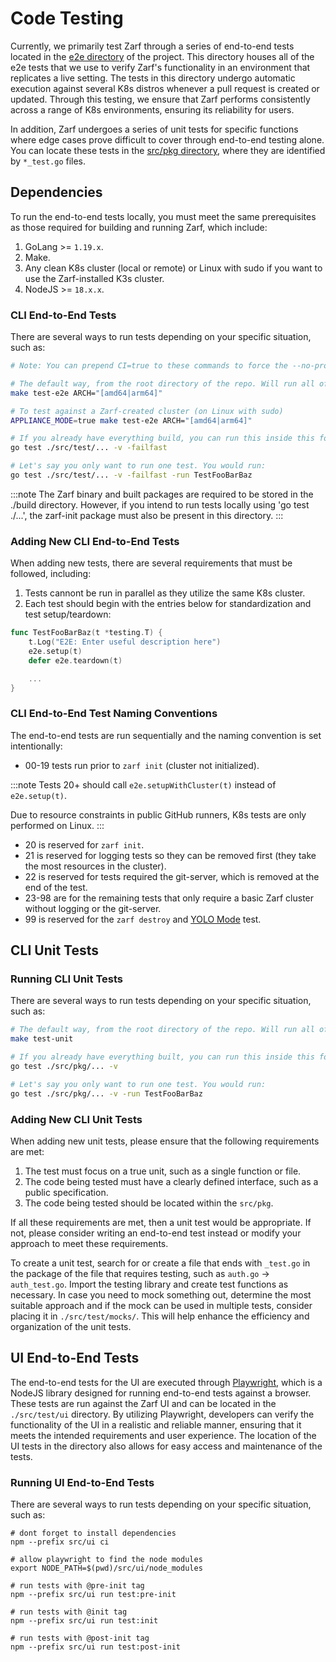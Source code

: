 # Code Testing



Currently, we primarily test Zarf through a series of end-to-end tests located in the [e2e directory](https://github.com/defenseunicorns/zarf/tree/main/src/test/e2e) of the project. This directory houses all of the e2e tests that we use to verify Zarf's functionality in an environment that replicates a live setting. The tests in this directory undergo automatic execution against several K8s distros whenever a pull request is created or updated. Through this testing, we ensure that Zarf performs consistently across a range of K8s environments, ensuring its reliability for users.

In addition, Zarf undergoes a series of unit tests for specific functions where edge cases prove difficult to cover through end-to-end testing alone. You can locate these tests in the [src/pkg directory](https://github.com/defenseunicorns/zarf/tree/main/src/pkg), where they are identified by `*_test.go` files.

## Dependencies

To run the end-to-end tests locally, you must meet the same prerequisites as those required for building and running Zarf, which include:

1. GoLang >= `1.19.x`.
2. Make.
3. Any clean K8s cluster (local or remote) or Linux with sudo if you want to use the Zarf-installed K3s cluster.
4. NodeJS >= `18.x.x`.

### CLI End-to-End Tests

There are several ways to run tests depending on your specific situation, such as:

``` bash
# Note: You can prepend CI=true to these commands to force the --no-progress flag like CI does

# The default way, from the root directory of the repo. Will run all of the tests against your chosen k8s distro. Will automatically build any binary dependencies that don't already exist.
make test-e2e ARCH="[amd64|arm64]"

# To test against a Zarf-created cluster (on Linux with sudo)
APPLIANCE_MODE=true make test-e2e ARCH="[amd64|arm64]"

# If you already have everything build, you can run this inside this folder. This lets you customize the test run.
go test ./src/test/... -v -failfast

# Let's say you only want to run one test. You would run:
go test ./src/test/... -v -failfast -run TestFooBarBaz
```

:::note
The Zarf binary and built packages are required to be stored in the ./build directory. However, if you intend to run tests locally using 'go test ./...', the zarf-init package must also be present in this directory.
:::

### Adding New CLI End-to-End Tests

When adding new tests, there are several requirements that must be followed, including:

1. Tests cannont be run in parallel as they utilize the same K8s cluster.
2. Each test should begin with the entries below for standardization and test setup/teardown:

```go
func TestFooBarBaz(t *testing.T) {
    t.Log("E2E: Enter useful description here")
    e2e.setup(t)
    defer e2e.teardown(t)

    ...
}
```

### CLI End-to-End Test Naming Conventions

The end-to-end tests are run sequentially and the naming convention is set intentionally:

- 00-19 tests run prior to `zarf init` (cluster not initialized).

:::note
Tests 20+ should call `e2e.setupWithCluster(t)` instead of `e2e.setup(t)`.

Due to resource constraints in public GitHub runners, K8s tests are only performed on Linux.
:::

- 20 is reserved for `zarf init`.
- 21 is reserved for logging tests so they can be removed first (they take the most resources in the cluster).
- 22 is reserved for tests required the git-server, which is removed at the end of the test.
- 23-98 are for the remaining tests that only require a basic Zarf cluster without logging or the git-server.
- 99 is reserved for the `zarf destroy` and [YOLO Mode](../../examples/yolo/README.md) test.

## CLI Unit Tests

### Running CLI Unit Tests

There are several ways to run tests depending on your specific situation, such as:

``` bash
# The default way, from the root directory of the repo. Will run all of the unit tests that are currently defined.
make test-unit

# If you already have everything built, you can run this inside this folder. This lets you customize the test run.
go test ./src/pkg/... -v

# Let's say you only want to run one test. You would run:
go test ./src/pkg/... -v -run TestFooBarBaz
```

### Adding New CLI Unit Tests

When adding new unit tests, please ensure that the following requirements are met:

1. The test must focus on a true unit, such as a single function or file.
2. The code being tested must have a clearly defined interface, such as a public specification.
3. The code being tested should be located within the `src/pkg`.

If all these requirements are met, then a unit test would be appropriate. If not, please consider writing an end-to-end test instead or modify your approach to meet these requirements.

To create a unit test, search for or create a file that ends with `_test.go` in the package of the file that requires testing, such as `auth.go` -> `auth_test.go`. Import the testing library and create test functions as necessary. In case you need to mock something out, determine the most suitable approach and if the mock can be used in multiple tests, consider placing it in  `./src/test/mocks/`. This will help enhance the efficiency and organization of the unit tests.

## UI End-to-End Tests

The end-to-end tests for the UI are executed through [Playwright](https://playwright.dev/), which is a NodeJS library designed for running end-to-end tests against a browser. These tests are run against the Zarf UI and can be located in the `./src/test/ui` directory. By utilizing Playwright, developers can verify the functionality of the UI in a realistic and reliable manner, ensuring that it meets the intended requirements and user experience. The location of the UI tests in the directory also allows for easy access and maintenance of the tests.

### Running UI End-to-End Tests

There are several ways to run tests depending on your specific situation, such as:

```shell
# dont forget to install dependencies
npm --prefix src/ui ci

# allow playwright to find the node modules
export NODE_PATH=$(pwd)/src/ui/node_modules

# run tests with @pre-init tag
npm --prefix src/ui run test:pre-init

# run tests with @init tag
npm --prefix src/ui run test:init

# run tests with @post-init tag
npm --prefix src/ui run test:post-init
```
